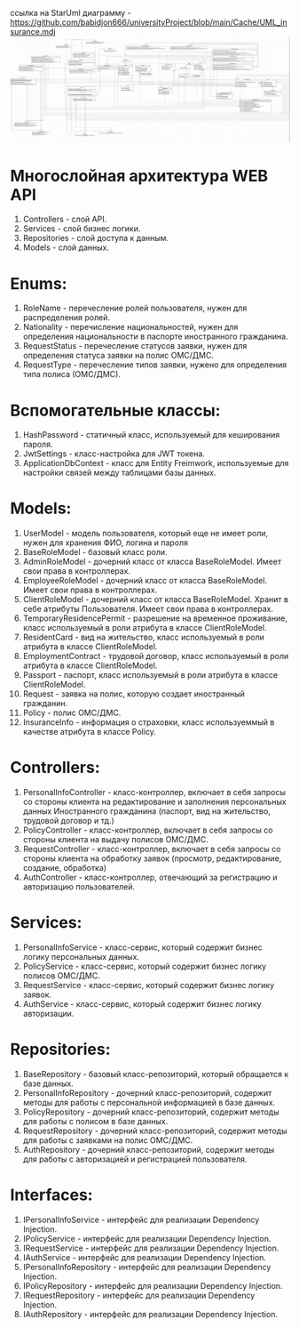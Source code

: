 ссылка на StarUml диаграмму - https://github.com/babidjon666/universityProject/blob/main/Cache/UML_insurance.mdj
![](https://github.com/babidjon666/universityProject/blob/main/Cache/insurance_class.png)

<h1>Многослойная архитектура WEB API</h1>

1) Controllers - слой API.
2) Services - слой бизнес логики.
3) Repositories - слой доступа к данным.
4) Models - слой данных.

<h1>Enums:</h1>

1) RoleName - перечесление ролей пользователя, нужен для распределения ролей.
2) Nationality - перечисление национальностей, нужен для определения национальности в паспорте иностранного гражданина.
3) RequestStatus - перечесление статусов заявки, нужен для определения статуса заявки на полис ОМС/ДМС.
4) RequestType - перечесление типов заявки, нужено для определения типа полиса (ОМС/ДМС).

<h1>Вспомогательные классы:</h1>

1) HashPassword - статичный класс, используемый для кеширования пароля.
2) JwtSettings - класс-настройка для JWT токена.
3) ApplicationDbContext - класс для Entity Freimwork, используемые для настройки связей между таблицами базы данных.
   
<h1>Models:</h1>

1) UserModel - модель пользователя, который еще не имеет роли, нужен для хранения ФИО, логина и пароля
2) BaseRoleModel - базовый класс роли.
3) AdminRoleModel - дочерний класс от класса BaseRoleModel. Имеет свои права в контроллерах.
4) EmployeeRoleModel - дочерний класс от класса BaseRoleModel. Имеет свои права в контроллерах.
5) ClientRoleModel - дочерний класс от класса BaseRoleModel. Хранит в себе атрибуты Пользователя. Имеет свои права в контроллерах.
6) TemporaryResidencePermit - разрешение на временное проживание, класс используемый в роли атрибута в классе ClientRoleModel.
7) ResidentCard - вид на жительство, класс используемый в роли атрибута в классе ClientRoleModel.
8) EmploymentContract - трудовой договор, класс используемый в роли атрибута в классе ClientRoleModel.
9) Passport - паспорт, класс используемый в роли атрибута в классе ClientRoleModel.
10) Request - заявка на полис, которую создает иностранный гражданин.
11) Policy - полис ОМС/ДМС.
12) InsuranceInfo - информация о страховки, класс используеммый в качестве атрибута в классе Policy.

<h1>Controllers:</h1>

1) PersonalInfoController - класс-контроллер, включает в себя запросы со стороны клиента на редактирование и заполнения персональных данных Иностранного гражданина (паспорт, вид на жительство, трудовой договор и тд.)
2) PolicyController - класс-контроллер, включает в себя запросы со стороны клиента на выдачу полисов ОМС/ДМС.
3) RequestController - класс-контроллер, включает в себя запросы со стороны клиента на обработку заявок (просмотр, редактирование, создание, обработка)
4) AuthController - класс-контроллер, отвечающий за регистрацию и авторизацию пользователей.

<h1>Services:</h1>

1) PersonalInfoService - класс-сервис, который содержит бизнес логику персональных данных.
2) PolicyService - класс-сервис, который содержит бизнес логику полисов ОМС/ДМС.
3) RequestService - класс-сервис, который содержит бизнес логику заявок.
4) AuthService - класс-сервис, который содержит бизнес логику авторизации.

<h1>Repositories:</h1>

1) BaseRepository - базовый класс-репозиторий, который обращается к базе данных.
2) PersonalInfoRepository - дочерний класс-репозиторий, содержит методы для работы с персональной информацией в базе данных.
3) PolicyRepository - дочерний класс-репозиторий, содержит методы для работы с полисом в базе данных.
4) RequestRepository - дочерний класс-репозиторий, содержит методы для работы с заявками на полис ОМС/ДМС.
5) AuthRepository - дочерний класс-репозиторий, содержит методы для работы с авторизацией и регистрацией пользователя.

<h1>Interfaces:</h1>

1) IPersonalInfoService - интерфейс для реализации Dependency Injection.
2) IPolicyService - интерфейс для реализации Dependency Injection.
3) IRequestService - интерфейс для реализации Dependency Injection.
4) IAuthService - интерфейс для реализации Dependency Injection.
5) IPersonalInfoRepository - интерфейс для реализации Dependency Injection.
6) IPolicyRepository - интерфейс для реализации Dependency Injection.
7) IRequestRepository - интерфейс для реализации Dependency Injection.
8) IAuthRepository - интерфейс для реализации Dependency Injection.


